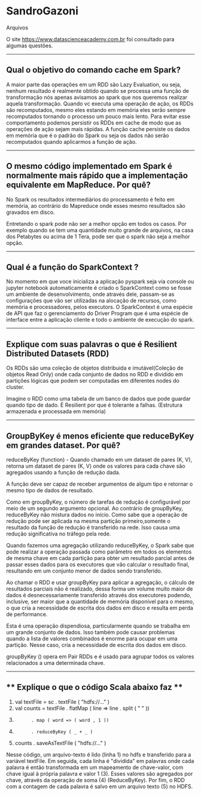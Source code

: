 # SandroGazoni
Arquivos

O site https://www.datascienceacademy.com.br foi consultado para algumas questões.

-------------------------------------------
Qual o objetivo do comando cache em Spark?
-------------------------------------------

A maior parte das operações em um RDD são Lazy Evaluation, ou seja, nenhum resultado é realmente obtido
quando se processa uma função de transformação nós apenas avisamos ao spark que nos queremos realizar
aquela transformação. Quando vc executa uma operação de ação, os RDDs são recomputados, mesmo eles estando
em memória eles serão sempre recomputados tornando o processo um pouco mais lento.
Para evitar esse comportamento podemos persistir os RDDs em cache de modo que as operações de ação sejam 
mais rápidas.
A função cache persiste os dados em memória que é o padrão do Spark ou seja os dados não serão recomputados
quando aplicarmos a função de ação.

-------------------------------------------------------------------------------------------------------------
O mesmo código implementado em Spark é normalmente mais rápido que a implementação equivalente em MapReduce. Por quê?
-------------------------------------------------------------------------------------------------------------

No Spark os resultados intermediários do processamento é feito em memória, ao contrário do Mapreduce onde
esses mesmo resultados são gravados em disco.

Entretando o spark pode não ser a melhor opção em todos os casos. Por exemplo quando se tem uma quantidade muito
grande de arquivos, na casa dos Petabytes ou acima de 1 Tera, pode ser que o spark não seja a melhor opção.

--------------------------------------
Qual é a função do SparkContext ?
--------------------------------------
No momento em que voce inicializa a aplicação pyspark seja via console ou jupyter notebook 
automaticamente é criado o SparkContext como se fosse um ambiente de desenvolvimento, onde
através dele, passam-se as configurações que vão ser utilizadas na alocação de recursos, 
como memória e processadores, pelos executors.
O SparkContext é uma espécie de API que faz o gerenciamento do Driver Program que é uma espécie de interface
entre a aplicação cliente e todo o ambiente de execução do spark.

------------------------------------------------------------------------
Explique com suas palavras o que é Resilient Distributed Datasets (RDD)
------------------------------------------------------------------------

Os RDDs são uma coleção de objetos distribuida e imutável(Coleção de objetos Read Only) 
onde cada conjunto de dados no RDD e dividido em partições lógicas que podem ser computadas em 
diferentes nodes do cluster.

Imagine o RDD como uma tabela de um banco de dados que pode guardar quando tipo de dado. 
É Resilient por que é tolerante a falhas. (Estrutura armazenada e processada em memória)

-----------------------------------------------------------------------------
GroupByKey é menos eficiente que reduceByKey em grandes dataset. Por quê?
-----------------------------------------------------------------------------

reduceByKey (function) - Quando chamado em um dataset de pares (K, V), 
retorna um dataset de pares (K, V) onde os valores para cada chave são agregados usando a função de redução dada.
 
A função deve ser capaz de receber argumentos de algum tipo e retornar o mesmo tipo de dados de resultado. 

Como em groupByKey, o número de tarefas de redução é configurável por meio de um segundo argumento opcional.
Ao contrário de groupByKey, reduceByKey não mistura dados no início. 
Como sabe que a operação de redução pode ser aplicada na mesma partição primeiro,somente o resultado da 
função de redução é transferido na rede. 
Isso causa uma redução significativa no tráfego pela rede. 

Quando fazemos uma agregação utilizando reduceByKey, o Spark sabe que pode realizar a operação passada como parâmetro
em todos os elementos de mesma chave em cada partição para obter um resultado parcial antes de passar esses dados 
para os executores que vão calcular o resultado final, resultando em um conjunto menor de dados sendo transferido. 

Ao chamar o RDD e usar groupByKey para aplicar a agregação, o cálculo de resultados parciais 
não é realizado, dessa forma um volume muito maior de dados é desnecessariamente transferido 
através dos executores podendo, inclusive, ser maior que a quantidade de memória disponível para o mesmo, 
o que cria a necessidade de escrita dos dados em disco e resulta em perda de performance.

Esta é uma operação dispendiosa, particularmente quando se trabalha em um grande conjunto de dados. 
Isso também pode causar problemas quando a lista de valores combinados é enorme para ocupar em uma partição. 
Nesse caso, cria a necessidade de escrita dos dados em disco.

groupByKey () opera em Pair RDDs e é usado para agrupar todos os valores relacionados a uma determinada chave.


------------------------------------------------
** Explique o que o código Scala abaixo faz **
------------------------------------------------

1. val textFile = sc . textFile ( "hdfs://..." )
2. val counts = textFile . flatMap ( line => line . split ( " " ))
3.           . map ( word => ( word , 1 ))
4.           . reduceByKey ( _ + _ )
5. counts . saveAsTextFile ( "hdfs://..." )

Nesse código, um arquivo-texto é lido (linha 1) no hdfs e transferido para a variável textFile. 
Em seguida, cada linha é "dividida" em palavras onde cada palavra é então transformada em um 
mapeamento de chave-valor, com chave igual à própria palavra e valor 1 (3). 
Esses valores são agregados por chave, através da operação de soma (4) (ReduceByKey). 
Por fim, o RDD com a contagem de cada palavra é salvo em um arquivo texto (5) no HDFS.
